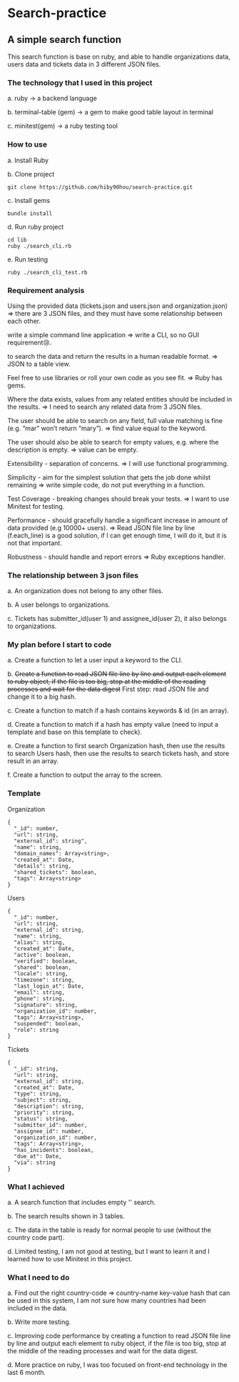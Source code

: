 # Search-practice

## A simple search function
This search function is base on ruby, and able to handle organizations data, users data and tickets data in 3 different JSON files.

### The technology that I used in this project

a. ruby -> a backend language

b. terminal-table (gem) -> a gem to make good table layout in terminal

c. minitest(gem) -> a ruby testing tool

### How to use
a. Install Ruby


b. Clone project
```
git clone https://github.com/hiby90hou/search-practice.git
```

c. Install gems
```
bundle install
```

d. Run ruby project
```
cd lib
ruby ./search_cli.rb
```

e. Run testing
```
ruby ./search_cli_test.rb
```

### Requirement analysis

Using the provided data (tickets.json and users.json and organization.json) => there are 3 JSON files, and they must have some relationship between each other.

write a simple command line application => write a CLI, so no GUI requirement:cry:.

to search the data and return the results in a human readable format. => JSON to a table view.

Feel free to use libraries or roll your own code as you see fit. => Ruby has gems.

Where the data exists, values from any related entities should be included in the results. => I need to search any related data from 3 JSON files.

The user should be able to search on any field, full value matching is fine (e.g. “mar” won’t return “mary”). => find value equal to the keyword.

The user should also be able to search for empty values, e.g. where the description is empty. => value can be empty.

Extensibility - separation of concerns. => I will use functional programming.

Simplicity - aim for the simplest solution that gets the job done whilst remaining => write simple code, do not put everything in a function.

Test Coverage - breaking changes should break your tests. => I want to use Minitest for testing.

Performance - should gracefully handle a significant increase in amount of data provided (e.g 10000+ users). => Read JSON file line by line (f.each_line) is a good solution, if I can get enough time, I will do it, but it is not that important.

Robustness - should handle and report errors => Ruby exceptions handler.

### The relationship between 3 json files

a. An organization does not belong to any other files.

b. A user belongs to organizations.

c. Tickets has submitter_id(user 1) and assignee_id(user 2), it also belongs to organizations.

### My plan before I start to code

a. Create a function to let a user input a keyword to the CLI.

b. ~~Create a function to read JSON file line by line and output each element to ruby object, if the file is too big, stop at the middle of the reading processes and wait for the data digest~~ First step: read JSON file and change it to a big hash.

c. Create a function to match if a hash contains keywords & id (in an array).

d. Create a function to match if a hash has empty value (need to input a template and base on this template to check).

e. Create a function to first search Organization hash, then use the results to search Users hash, then use the results to search tickets hash, and store result in an array.

f. Create a function to output the array to the screen.

### Template

Organization
```
{
  "_id": number,
  "url": string,
  "external_id": string",
  "name": string,
  "domain_names": Array<string>,
  "created_at": Date,
  "details": string,
  "shared_tickets": boolean,
  "tags": Array<string>
}
```

Users
```
{
  "_id": number,
  "url": string,
  "external_id": string,
  "name": string,
  "alias": string,
  "created_at": Date,
  "active": boolean,
  "verified": boolean,
  "shared": boolean,
  "locale": string,
  "timezone": string,
  "last_login_at": Date,
  "email": string,
  "phone": string,
  "signature": string,
  "organization_id": number,
  "tags": Array<string>,
  "suspended": boolean,
  "role": string
}
```

Tickets
```
{
  "_id": string,
  "url": string,
  "external_id": string,
  "created_at": Date,
  "type": string,
  "subject": string,
  "description": string,
  "priority": string,
  "status": string,
  "submitter_id": number,
  "assignee_id": number,
  "organization_id": number,
  "tags": Array<string>,
  "has_incidents": boolean,
  "due_at": Date,
  "via": string
}
```
### What I achieved

a. A search function that includes empty '' search.

b. The search results shown in 3 tables.

c. The data in the table is ready for normal people to use (without the country code part).

d. Limited testing, I am not good at testing, but I want to learn it and I learned how to use Minitest in this project.

### What I need to do
a. Find out the right country-code => country-name key-value hash that can be used in this system, I am not sure how many countries had been included in the data.

b. Write more testing.

c. Improving code performance by creating a function to read JSON file line by line and output each element to ruby object, if the file is too big, stop at the middle of the reading processes and wait for the data digest.

d. More practice on ruby, I was too focused on front-end technology in the last 6 month.
